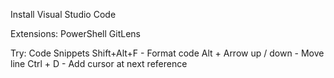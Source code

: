 Install Visual Studio Code

Extensions:
PowerShell
GitLens

Try:
Code Snippets
Shift+Alt+F - Format code
Alt + Arrow up / down - Move line
Ctrl + D - Add cursor at next reference